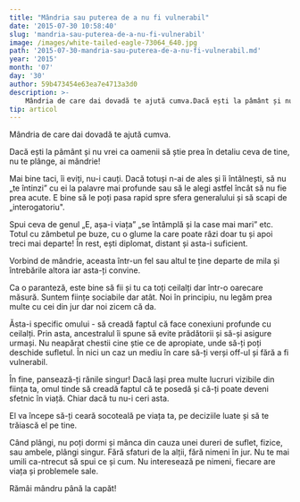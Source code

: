 ```yaml
---
title: "Mândria sau puterea de a nu fi vulnerabil"
date: '2015-07-30 10:58:40'
slug: 'mandria-sau-puterea-de-a-nu-fi-vulnerabil'
image: /images/white-tailed-eagle-73064_640.jpg
path: '2015-07-30-mandria-sau-puterea-de-a-nu-fi-vulnerabil.md'
year: '2015'
month: '07'
day: '30'
author: 59b473454e63ea7e4713a3d0
description: >-
    Mândria de care dai dovadă te ajută cumva.Dacă ești la pâmânt și nu vrei ca oamenii să știe prea în detaliu ceva de tine, nu te plânge, ai mândrie!Mai bine taci, îi eviți, nu-i cauți. Dacă totuși n-
tip: articol
---
```

<div class="kg-card-markdown"><p>Mândria de care dai dovadă te ajută cumva.</p>
<p>Dacă ești la pâmânt și nu vrei ca oamenii să știe prea în detaliu ceva de tine, nu te plânge, ai mândrie!</p>
<p>Mai bine taci, îi eviți, nu-i cauți. Dacă totuși n-ai de ales și îi întâlnești, să nu „te întinzi” cu ei la palavre mai profunde sau să le alegi astfel încât să nu fie prea acute. E bine să le poți pasa rapid spre sfera generalului și să scapi de „interogatoriu".</p>
<p>Spui ceva de genul „E, așa-i viața” „se întâmplă și la case mai mari” etc. Totul cu zâmbetul pe buze, cu o glume la care poate râzi doar tu și apoi treci mai departe! În rest, ești diplomat, distant și asta-i suficient.</p>
<p>Vorbind de mândrie, aceasta într-un fel sau altul te ține departe de mila și întrebările altora iar asta-ți convine.</p>
<p>Ca o paranteză, este bine să fii și tu ca toți ceilalți dar într-o oarecare măsură. Suntem ființe sociabile dar atât. Noi în principiu, nu legăm prea multe cu cei din jur dar noi zicem că da.</p>
<p>Ăsta-i specific omului - să creadă faptul că face conexiuni profunde cu ceilalți. Prin asta, ancestralul îi spune să evite prădătorii și să-și asigure urmași. Nu neapărat chestii cine știe ce de apropiate, unde să-ți poți deschide sufletul. În nici un caz un mediu în care să-ți verși off-ul și fără a fi vulnerabil.</p>
<p>În fine, pansează-ți rănile singur! Dacă lași prea multe lucruri vizibile din ființa ta, omul tinde să creadă faptul că te posedă și că-ți poate deveni sfetnic în viață. Chiar dacă tu nu-i ceri asta.</p>
<p>El va începe să-ți ceară socoteală pe viața ta, pe deciziile luate și să te trăiască el pe tine.</p>
<p>Când plângi, nu poți dormi și mânca din cauza unei dureri de suflet, fizice, sau ambele, plângi singur. Fără sfaturi de la alții, fără nimeni în jur. Nu te mai umili ca-ntrecut să spui ce și cum. Nu interesează pe nimeni, fiecare are viața și problemele sale.</p>
<p>Rămâi mândru până la capăt!</p>
<div> </div>
</div>
    